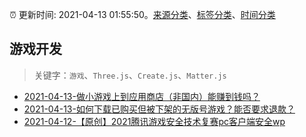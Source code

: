 :alarm_clock: 更新时间: 2021-04-13 01:55:50。[来源分类](../README.md)、[标签分类](../TAGS.md)、[时间分类](../TIMELINE.md)

## 游戏开发


> 关键字：`游戏`、`Three.js`、`Create.js`、`Matter.js`



- [2021-04-13-做小游戏上到应用商店（非国内）能赚到钱吗？](https://www.v2ex.com/t/770266) 
- [2021-04-13-如何下载已购买但被下架的无版号游戏？能否要求退款？](https://www.v2ex.com/t/770261) 
- [2021-04-12-【原创】2021腾讯游戏安全技术复赛pc客户端安全wp](https://sec.thief.one/article_content?a_id=8e20e327b2a10fcb832e139c1c2a12aa) 